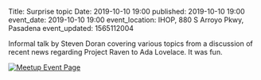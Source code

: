Title: Surprise topic
Date: 2019-10-10 19:00
published: 2019-10-10 19:00
event_date: 2019-10-10 19:00
event_location: IHOP, 880 S Arroyo Pkwy, Pasadena
event_updated: 1565112004

Informal talk by Steven Doran covering various topics
from a discussion of recent news regarding Project Raven
to Ada Lovelace.  It was fun.

[ ![Meetup Event Page]({filename}/images/meetup_logo_45.png) ](https://www.meetup.com/SGVTech/events/zvpphlyznbnb/)

